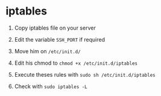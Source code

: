 # iptables

1. Copy iptables file on your server

2. Edit the variable `SSH_PORT` if required

3. Move him on `/etc/init.d/`

4. Edit his chmod to `chmod +x /etc/init.d/iptables`

5. Execute theses rules with `sudo sh /etc/init.d/iptables`

6. Check with `sudo iptables -L`

